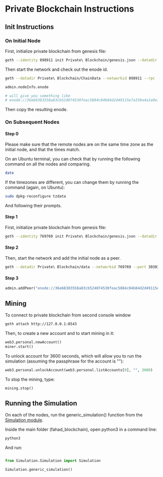 # Private Blockchain Instructions

## Init Instructions

### On Initial Node

First, initialize private blockchain from genesis file:

```sh
geth --identity 898911 init Private\ Blockchain/genesis.json --datadir Private\ Blockchain/ChainData 
```

Then start the network and check out the enode id.

```sh
geth --datadir Private\ Blockchain/ChainData --networkid 898911 --rpc --rpcport 8543 --rpcaddr 127.0.0.1 --rpccorsdomain "*" --rpcapi "eth,net,web3,personal,miner" console
```

```py
admin.nodeInfo.enode 

# will give you something like
# enode://36e68383558a83cb524074530feac5884c04b84d2d49115e7a339a4a1e0e103db50eaec0bbcd2a0f3b82d065ce439428c1c365fc12d89e7bccf45ef7c1371e3f@203.214.112.190:62295?discport=0

```
Then copy the resulting enode.

### On Subsequent Nodes


#### Step 0

Please make sure that the remote nodes are on the same time zone as the initial node, and that the times match.

On an Ubuntu terminal, you can check that by running the following command on all the nodes and comparing.

```sh 
date 
```
If the timezones are different, you can change them by running the command (again, on Ubuntu):
```sh
sudo dpkg-reconfigure tzdata
```
And following their prompts.

#### Step 1

First, initialize private blockchain from genesis file:

```sh
geth --identity 769769 init Private\ Blockchain/genesis.json --datadir Private\ Blockchain/data 
```

#### Step 2

Then, start the network and add the initial node as a peer.

```sh
geth --datadir Private\ Blockchain/data --networkid 769769 --port 30303 --rpc --rpcport 8543 --rpcaddr 127.0.0.1 --rpccorsdomain "*" --rpcapi "eth,net,web3,personal,miner" console
```

#### Step 3

```py
admin.addPeer("enode://36e68383558a83cb524074530feac5884c04b84d2d49115e7a339a4a1e0e103db50eaec0bbcd2a0f3b82d065ce439428c1c365fc12d89e7bccf45ef7c1371e3f@203.214.112.190:62295?discport=0")
```

## Mining

To connect to private blockchain from second console window

```sh
geth attach http://127.0.0.1:8543
```

Then, to create a new account and to start mining in it:

```py
web3.personal.newAccount()
miner.start()
```

To unlock account for 3600 seconds, which will allow you to run the simulation (assuming the passphrase for the account is ""):

```py
web3.personal.unlockAccount(web3.personal.listAccounts[0], "", 3600)
```

To stop the mining, type:

```py
mining.stop()
```

## Running the Simulation

On each of the nodes, run the generic_simulation() function from the [Simulation module](https://github.com/tudorelu/fahad_blockchain/blob/master/Simulation/Simulation.py).

Inside the main folder (fahad_blockchain), open python3 in a command line:

```sh
python3
```

And run:

```py

from Simulation.Simulation import Simulation

Simulation.generic_simulation()

```